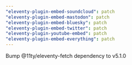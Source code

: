 ```yaml
---
"eleventy-plugin-embed-soundcloud": patch
"eleventy-plugin-embed-mastodon": patch
"eleventy-plugin-embed-bluesky": patch
"eleventy-plugin-embed-twitter": patch
"eleventy-plugin-youtube-embed": patch
"eleventy-plugin-embed-everything": patch
---
```


Bump @11ty/eleventy-fetch dependency to v5.1.0
